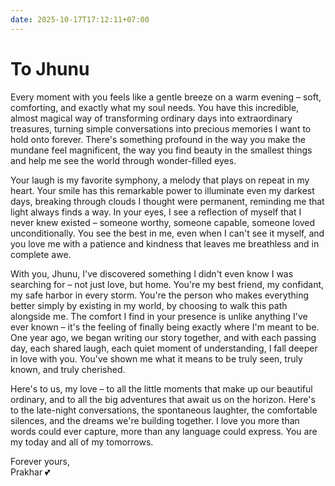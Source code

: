 ```yaml
---
date: 2025-10-17T17:12:11+07:00
---
```


# To Jhunu

Every moment with you feels like a gentle breeze on a warm evening – soft, comforting, and exactly what my soul needs. You have this incredible, almost magical way of transforming ordinary days into extraordinary treasures, turning simple conversations into precious memories I want to hold onto forever. There's something profound in the way you make the mundane feel magnificent, the way you find beauty in the smallest things and help me see the world through wonder-filled eyes.

Your laugh is my favorite symphony, a melody that plays on repeat in my heart. Your smile has this remarkable power to illuminate even my darkest days, breaking through clouds I thought were permanent, reminding me that light always finds a way. In your eyes, I see a reflection of myself that I never knew existed – someone worthy, someone capable, someone loved unconditionally. You see the best in me, even when I can't see it myself, and you love me with a patience and kindness that leaves me breathless and in complete awe.

With you, Jhunu, I've discovered something I didn't even know I was searching for – not just love, but home. You're my best friend, my confidant, my safe harbor in every storm. You're the person who makes everything better simply by existing in my world, by choosing to walk this path alongside me. The comfort I find in your presence is unlike anything I've ever known – it's the feeling of finally being exactly where I'm meant to be.
One year ago, we began writing our story together, and with each passing day, each shared laugh, each quiet moment of understanding, I fall deeper in love with you. You've shown me what it means to be truly seen, truly known, and truly cherished.

Here's to us, my love – to all the little moments that make up our beautiful ordinary, and to all the big adventures that await us on the horizon. Here's to the late-night conversations, the spontaneous laughter, the comfortable silences, and the dreams we're building together. I love you more than words could ever capture, more than any language could express. You are my today and all of my tomorrows.

Forever yours,<br>
Prakhar
💕